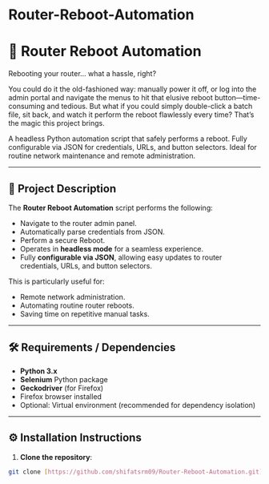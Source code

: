 # Router-Reboot-Automation


# 🚀 Router Reboot Automation

Rebooting your router… what a hassle, right?

You could do it the old-fashioned way: manually power it off, or log into the admin portal and navigate the menus to hit that elusive reboot button—time-consuming and tedious.
But what if you could simply double-click a batch file, sit back, and watch it perform the reboot flawlessly every time? That’s the magic this project brings.

A headless Python automation script that safely performs a reboot. Fully configurable via JSON for credentials, URLs, and button selectors. Ideal for routine network maintenance and remote administration.

---

## 🔹 Project Description

The **Router Reboot Automation** script performs the following:

- Navigate to the router admin panel.
- Automatically parse credentials from JSON.
- Perform a secure Reboot.
- Operates in **headless mode** for a seamless experience.
- Fully **configurable via JSON**, allowing easy updates to router credentials, URLs, and button selectors.

This is particularly useful for:

- Remote network administration.
- Automating routine router reboots.
- Saving time on repetitive manual tasks.

---

## 🛠️ Requirements / Dependencies

- **Python 3.x**
- **Selenium** Python package
- **Geckodriver** (for Firefox)
- Firefox browser installed
- Optional: Virtual environment (recommended for dependency isolation)

---

## ⚙️ Installation Instructions

1. **Clone the repository**:

```bash
git clone [https://github.com/shifatsrm09/Router-Reboot-Automation.git]

